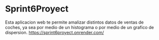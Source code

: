 # Sprint6Proyect
Esta aplicacion web te permite amalizar distintos datos de ventas de coches, ya sea por medio de un histograma o por medio de un grafico de dispersion.
https://sprint6proyect.onrender.com/